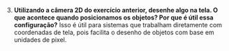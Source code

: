 3. **Utilizando a câmera 2D do exercício anterior, desenhe algo na tela. O que acontece quando posicionamos os objetos? Por que é útil essa configuração?**
Isso é útil para sistemas que trabalham diretamente com coordenadas de tela, pois facilita o desenho de objetos com base em unidades de pixel.